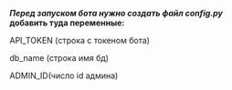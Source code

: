 ***Перед запуском бота нужно создать файл config.py***  
**добавить туда переменные:**

API_TOKEN (строка с токеном бота)

db_name (строка имя бд)

ADMIN_ID(число id админа)